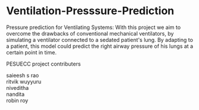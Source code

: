 # Ventilation-Presssure-Prediction
Pressure prediction for Ventilating Systems: With this project we aim to overcome the drawbacks of conventional mechanical ventilators, by simulating a ventilator connected to a sedated patient's lung. By adapting to a patient, this model could predict the right airway pressure of his lungs at a certain point in time.

PESUECC
project contributers <br/>

saieesh s rao <br/>
ritvik wuyyuru <br/>
niveditha <br/>
nandita <br/>
robin roy <br/>
